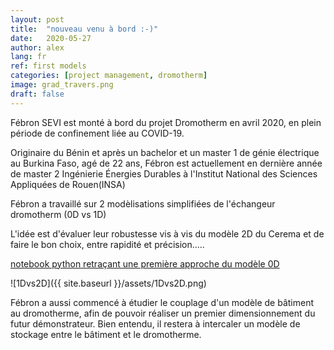 ```yaml
---
layout: post
title:  "nouveau venu à bord :-)"
date:   2020-05-27
author: alex
lang: fr
ref: first models
categories: [project management, dromotherm]
image: grad_travers.png
draft: false
---
```


Fébron SEVI est monté à bord du projet Dromotherm en avril 2020, en plein période de confinement liée au COVID-19. 

Originaire du Bénin et après un bachelor et un master 1 de génie électrique au Burkina Faso, agé de 22 ans, Fébron est actuellement 
en dernière année de master 2 Ingénierie Énergies Durables à l'Institut National des Sciences Appliquées de Rouen(INSA)

Fébron a travaillé sur 2 modèlisations simplifiées de l'échangeur dromotherm (0D vs 1D)

L'idée est d'évaluer leur robustesse vis à vis du modèle 2D du Cerema et de faire le bon choix, entre rapidité et précision.....

[notebook python retraçant une première approche du modèle 0D](https://github.com/seviprince/dromotherm/blob/master/Modelisation%200D.ipynb)

![1Dvs2D]({{ site.baseurl }}/assets/1Dvs2D.png)

Fébron a aussi commencé à étudier le couplage d'un modèle de bâtiment au dromotherme, afin de pouvoir réaliser un premier 
dimensionnement du futur démonstrateur. Bien entendu, il restera à intercaler un modèle de stockage entre le bâtiment et 
le dromotherme.
